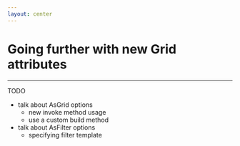 ```yaml
---
layout: center
---
```


# Going further with new Grid attributes

---

TODO

- talk about AsGrid options
  - new invoke method usage
  - use a custom build method
- talk about AsFilter options
  - specifying filter template
